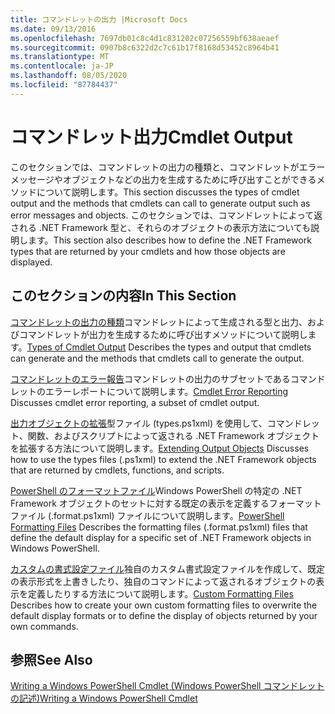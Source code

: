```yaml
---
title: コマンドレットの出力 |Microsoft Docs
ms.date: 09/13/2016
ms.openlocfilehash: 7697db01c8c4d1c831202c07256559bf638aeaef
ms.sourcegitcommit: 0907b8c6322d2c7c61b17f8168d53452c8964b41
ms.translationtype: MT
ms.contentlocale: ja-JP
ms.lasthandoff: 08/05/2020
ms.locfileid: "87784437"
---
```

# <a name="cmdlet-output"></a><span data-ttu-id="3d923-102">コマンドレット出力</span><span class="sxs-lookup"><span data-stu-id="3d923-102">Cmdlet Output</span></span>

<span data-ttu-id="3d923-103">このセクションでは、コマンドレットの出力の種類と、コマンドレットがエラーメッセージやオブジェクトなどの出力を生成するために呼び出すことができるメソッドについて説明します。</span><span class="sxs-lookup"><span data-stu-id="3d923-103">This section discusses the types of cmdlet output and the methods that cmdlets can call to generate output such as error messages and objects.</span></span> <span data-ttu-id="3d923-104">このセクションでは、コマンドレットによって返される .NET Framework 型と、それらのオブジェクトの表示方法についても説明します。</span><span class="sxs-lookup"><span data-stu-id="3d923-104">This section also describes how to define the .NET Framework types that are returned by your cmdlets and how those objects are displayed.</span></span>

## <a name="in-this-section"></a><span data-ttu-id="3d923-105">このセクションの内容</span><span class="sxs-lookup"><span data-stu-id="3d923-105">In This Section</span></span>

<span data-ttu-id="3d923-106">[コマンドレットの出力の種類](./types-of-cmdlet-output.md)コマンドレットによって生成される型と出力、およびコマンドレットが出力を生成するために呼び出すメソッドについて説明します。</span><span class="sxs-lookup"><span data-stu-id="3d923-106">[Types of Cmdlet Output](./types-of-cmdlet-output.md) Describes the types and output that cmdlets can generate and the methods that cmdlets call to generate the output.</span></span>

<span data-ttu-id="3d923-107">[コマンドレットのエラー報告](./cmdlet-error-reporting.md)コマンドレットの出力のサブセットであるコマンドレットのエラーレポートについて説明します。</span><span class="sxs-lookup"><span data-stu-id="3d923-107">[Cmdlet Error Reporting](./cmdlet-error-reporting.md) Discusses cmdlet error reporting, a subset of cmdlet output.</span></span>

<span data-ttu-id="3d923-108">[出力オブジェクトの拡張](./extending-output-objects.md)型ファイル (types.ps1xml) を使用して、コマンドレット、関数、およびスクリプトによって返される .NET Framework オブジェクトを拡張する方法について説明します。</span><span class="sxs-lookup"><span data-stu-id="3d923-108">[Extending Output Objects](./extending-output-objects.md) Discusses how to use the types files (.ps1xml) to extend the .NET Framework objects that are returned by cmdlets, functions, and scripts.</span></span>

<span data-ttu-id="3d923-109">[PowerShell のフォーマットファイル](../format/powershell-formatting-files.md)Windows PowerShell の特定の .NET Framework オブジェクトのセットに対する既定の表示を定義するフォーマットファイル (.format.ps1xml) ファイルについて説明します。</span><span class="sxs-lookup"><span data-stu-id="3d923-109">[PowerShell Formatting Files](../format/powershell-formatting-files.md) Describes the formatting files (.format.ps1xml) files that define the default display for a specific set of .NET Framework objects in Windows PowerShell.</span></span>

<span data-ttu-id="3d923-110">[カスタムの書式設定ファイル](./custom-formatting-files.md)独自のカスタム書式設定ファイルを作成して、既定の表示形式を上書きしたり、独自のコマンドによって返されるオブジェクトの表示を定義したりする方法について説明します。</span><span class="sxs-lookup"><span data-stu-id="3d923-110">[Custom Formatting Files](./custom-formatting-files.md) Describes how to create your own custom formatting files to overwrite the default display formats or to define the display of objects returned by your own commands.</span></span>

## <a name="see-also"></a><span data-ttu-id="3d923-111">参照</span><span class="sxs-lookup"><span data-stu-id="3d923-111">See Also</span></span>

[<span data-ttu-id="3d923-112">Writing a Windows PowerShell Cmdlet (Windows PowerShell コマンドレットの記述)</span><span class="sxs-lookup"><span data-stu-id="3d923-112">Writing a Windows PowerShell Cmdlet</span></span>](./writing-a-windows-powershell-cmdlet.md)
